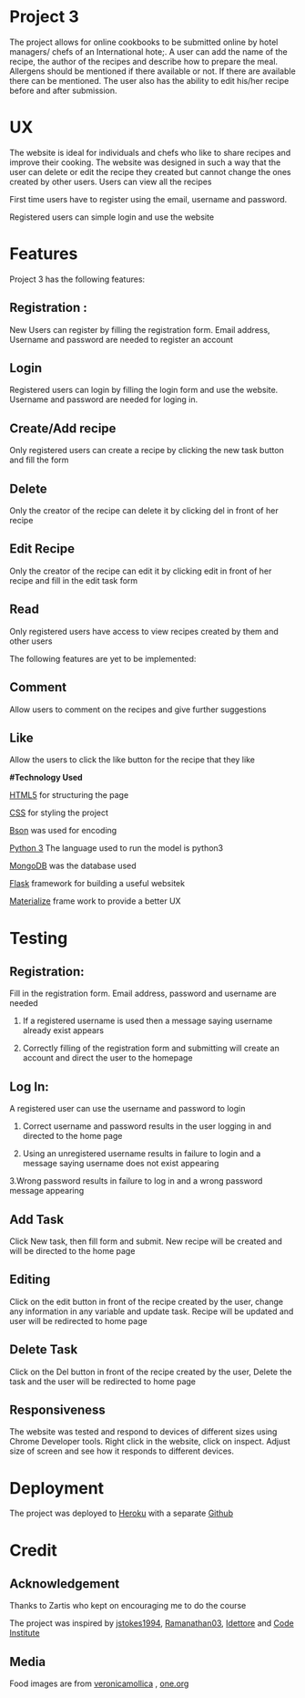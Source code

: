 # **Project 3**

The project allows for online cookbooks to be submitted online by hotel managers/ chefs of an International hote;. A user can add the name of the recipe, the author of the recipes and describe how to prepare the meal. Allergens should be mentioned if there available or not. If there are available there can be mentioned. 
The user also has the ability to edit his/her recipe before and after submission. 

# **UX**

The website is ideal for individuals and chefs who like to share recipes and improve their cooking. The website was designed in such a way that the user can delete or edit the recipe they created but cannot change the ones created by other users. Users can view all the recipes

First time users have to register using the email, username and password.

Registered users can simple login and use the website

# **Features**

   Project 3 has the following features:
   
   ## **Registration** :
   
   New Users can register by filling the registration form. Email address, Username and password are needed to register an account
   
   ## **Login**
   
   Registered users can login by filling the login form and use the website. Username and password are needed for loging in.
   
   ## **Create/Add recipe**
   
   Only registered users can create a recipe by clicking the new task button and fill the form
   
   ## **Delete**
   
   Only the creator of the recipe can delete it by clicking del in front of her recipe
   
   ## **Edit Recipe**
    
   Only the creator of the recipe can edit it by clicking edit in front of her recipe and fill in the edit task form
 
   ## **Read**
 
 Only registered users have access to view recipes created by them and other users
 
 
 The following features are yet to be implemented:
 
   ## **Comment**
 
   Allow users to comment on the recipes and give further suggestions
 
   ## **Like**
 
 Allow the users to click the like button for the recipe that they like
    
    
**#Technology Used**


  [HTML5](https://html.spec.whatwg.org/multipage/) for structuring the page

  [CSS](https://www.w3schools.com/css/) for styling the project
  

  [Bson](http://bsonspec.org/)  was used for encoding
    
  [Python 3](https://www.python.org/)  The language used to run the model is python3
    
  
  [MongoDB](https://www.mongodb.com/) was the database used
    
  
  [Flask](http://flask.palletsprojects.com/en/1.1.x/) framework for building a useful websitek
   
    
  [Materialize](https://materializecss.com/)  frame work to provide a better UX
    
# **Testing**

## **Registration**:

Fill in the registration form. Email address, password and username are needed


1. If a registered username is used then a message saying username already exist appears


2. Correctly filling of the registration form and submitting will create an account and direct the user to the homepage

## **Log In**:

A registered user can use the username and password to login

1. Correct username and password results in the user logging in and directed to the home page

2. Using an unregistered username results in failure to login and a message saying username does not exist appearing

3.Wrong password results in failure to log in and a wrong password message appearing


## **Add Task**
    
  Click New task, then fill form and submit. New recipe will be created and will be directed to the home page
  
    
 ## **Editing**
    
  Click on the edit button in front of the recipe created by the user, change any information in any variable and update task. Recipe     will be updated and user will be redirected to home page
    
   
  ## **Delete Task**
   
   Click on the Del button in front of the recipe created by the user, Delete the task and the user will be redirected to home page
    
   
   ## **Responsiveness**
    
   The website was tested and respond to devices of different sizes using Chrome Developer tools. Right click in the website, click on      inspect. Adjust size of screen and see how it responds to different devices.

# **Deployment**

The  project was deployed to [Heroku](http://project3-heroku-mongo.herokuapp.com/) with a separate [Github](https://github.com/lubaninondo/project3)



# **Credit**

## **Acknowledgement**
    
Thanks to Zartis who kept on encouraging me to do the course

The project was inspired by [jstokes1994](https://github.com/Code-Institute-Submissions/online-cookbook-2), [Ramanathan03](https://github.com/Code-Institute-Submissions/recipes-1), [Idettore](https://github.com/ldettorre/yummy) and [Code Institute](https://github.com/Code-Institute-Solutions/TaskManager)

## **Media**

Food images are from [veronicamollica]( http://veronicamollica.com/vegan-vs-flexitarian/) , [one.org](https://www.one.org/us/blog/10-popular-dishes-from-across-africa/) 


